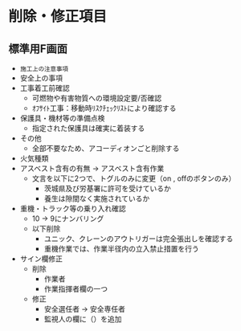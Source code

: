 # 削除・修正項目
## 標準用F画面
- `施工上の注意事項`
- 安全上の事項
- 工事着工前確認
	- 可燃物や有害物質への環境設定要/否確認
	- ｵﾌｻｲﾄ工事：移動時ﾘｽｸﾁｪｯｸﾘｽﾄにより確認する
- 保護具・機材等の準備点検
	- 指定された保護具は確実に着装する
- その他
	- 全部不要なため、アコーディオンごと削除する
- 火気種類
- アスベスト含有の有無 → アスベスト含有作業
	- 文言を以下に2つで、トグルのみに変更（on , offのボタンのみ）
		- 茨城県及び労基署に許可を受けているか
		- 養生は隙間なく実施されているか
- 重機・トラック等の乗り入れ確認
	- 10 → 9にナンバリング
	- 以下削除
		- ユニック、クレーンのアウトリガーは完全張出しを確認する
		- 重機作業では、作業半径内の立入禁止措置を行う
- サイン欄修正
	- 削除
		- 作業者
		- 作業指揮者欄の一つ
	- 修正
		- 安全選任者 → 安全専任者
		- 監視人の欄に（）を追加